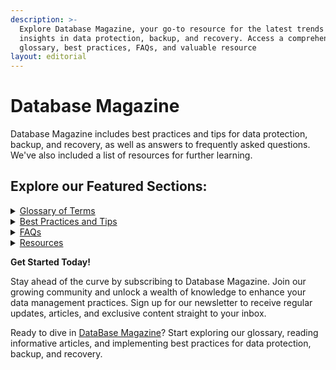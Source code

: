 ```yaml
---
description: >-
  Explore Database Magazine, your go-to resource for the latest trends and
  insights in data protection, backup, and recovery. Access a comprehensive
  glossary, best practices, FAQs, and valuable resource
layout: editorial
---
```


# Database Magazine

Database Magazine includes best practices and tips for data protection, backup, and recovery, as well as answers to frequently asked questions. We've also included a list of resources for further learning.

## **Explore our Featured Sections:**

<details>

<summary><a href="glossary-of-terms/">Glossary of Terms</a></summary>

We hope this glossary will help you gain a deeper understanding of data protection, backup, and recovery, and provide you with the tools and knowledge you need to keep your data safe and secure. Let's get started!

</details>

<details>

<summary><a href="best-practices-and-tips/">Best Practices and Tips</a></summary>

Discover industry-leading best practices and practical tips to optimize your data management processes. Gain insights from experts on data protection strategies, backup methodologies, recovery techniques, and more. Implement these tips to ensure the security, integrity, and availability of your valuable data.

</details>

<details>

<summary><a href="faqs/">FAQs</a></summary>

Find answers to commonly asked questions about data protection, backup, and recovery. Our FAQ section addresses key concerns and provides clear explanations, helping you navigate through complex topics with ease. If you have specific questions, our community is here to provide additional support and guidance.

</details>

<details>

<summary><a href="resources.md">Resources</a></summary>

Explore our curated collection of resources to expand your knowledge and stay informed. We provide links to relevant whitepapers, e-books, webinars, and other valuable materials from trusted sources in the industry. These resources offer in-depth insights and practical guidance to further enhance your data management skills.

</details>

**Get Started Today!**

Stay ahead of the curve by subscribing to Database Magazine. Join our growing community and unlock a wealth of knowledge to enhance your data management practices. Sign up for our newsletter to receive regular updates, articles, and exclusive content straight to your inbox.

Ready to dive in [DataBase Magazine](https://www.database-magazine.com/data-protection/)? Start exploring our glossary, reading informative articles, and implementing best practices for data protection, backup, and recovery.
